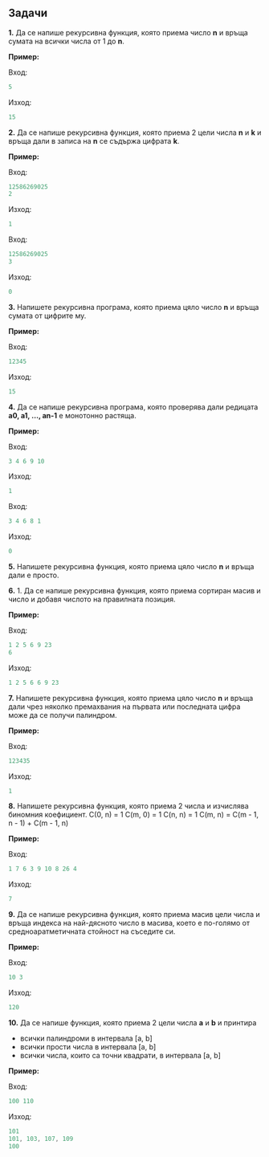 ﻿
## Задачи 

**1.** Да се напише рекурсивна функция, която приема число **n** и връща сумата на всички числа от 1 до **n**.

**Пример:**

Вход:
```c++
5
```
Изход:
```c++
15
```

**2.** Да се напише рекурсивна функция, която приема 2 цели числа **n** и **k** и връща дали в записа на **n** се съдържа цифрата **k**.

**Пример:**

Вход:
```c++
12586269025
2
```
Изход:
```c++
1
```
Вход:
```c++
12586269025
3
```
Изход:
```c++
0
```

**3.** Напишете рекурсивна програма, която приема цяло число **n** и връща сумата от цифрите му.

**Пример:**

Вход:
```c++
12345 
```
Изход:
```c++
15 
```

**4.** Да се напише рекурсивна програма, която проверява дали редицата **а0, а1, …, аn-1**  е монотонно растяща.

**Пример:**

Вход:
```c++
3 4 6 9 10
```
Изход:
```c++
1
```

Вход:
```c++
3 4 6 8 1
```
Изход:
```c++
0
```

**5.** Напишете рекурсивна функция, която приема цяло число **n** и връща дали е просто.

**6.** 1.  Да се напише рекурсивна функция, която приема  сортиран масив и число и добавя числото на правилната позиция.

**Пример:**

Вход:
```c++
1 2 5 6 9 23
6
```

Изход:
```c++
1 2 5 6 6 9 23
```

**7.** Напишете рекурсивна функция, която приема цяло число **n** и връща дали чрез няколко премахвания на първата или последната цифра може да се получи палиндром.

**Пример:**

Вход:
```c++
123435 
```
Изход:
```c++
1
```

**8.** Напишете рекурсивна функция, която приема 2 числа и изчислява биномния коефициент.
C(0, n) = 1
C(m, 0) = 1
C(n, n) = 1
C(m, n) = C(m - 1, n - 1) + C(m - 1, n)

**Пример:**

Вход:
```c++
1 7 6 3 9 10 8 26 4
```
Изход:
```c++
7
```

**9.** Да се напише рекурсивна функция, която приема масив цели числа и връща индекса на най-дясното число в масива, което е по-голямо от средноаратметичната стойност на съседите си.

**Пример:**

Вход:
```c++
10 3
```
Изход:
```c++
120
```

**10.** Да се напише функция, която приема 2 цели числа **a** и **b** и принтира
- всички палиндроми в интервала [a, b]
- всички прости числа в интервала [a, b]
- всички числа, които са точни квадрати, в интервала [a, b]

**Пример:**

Вход:
```c++
100 110
```
Изход:
```c++
101
101, 103, 107, 109
100
```

